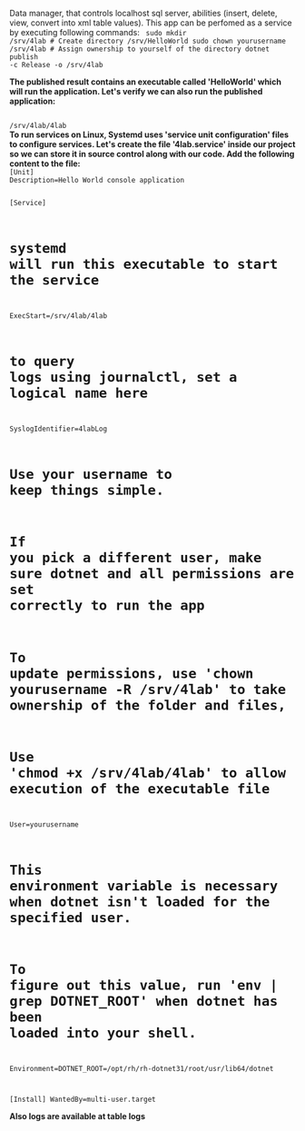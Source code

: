 Data manager, that controls localhost sql server, abilities (insert, delete, view, convert into xml table values). This app can be perfomed as a service by executing following commands:
<code>
sudo mkdir /srv/4lab # Create directory /srv/HelloWorld
sudo chown yourusername /srv/4lab # Assign ownership to yourself of the directory
dotnet publish -c Release -o /srv/4lab
</code>

<b>The published result contains an executable called 'HelloWorld' which will run the application. Let's verify we can also run the published application:</b>

<code>
/srv/4lab/4lab
</code>

<b>
To run services on Linux, Systemd uses 'service unit configuration' files to configure services.
Let's create the file '4lab.service' inside our project so we can store it in source control along with our code. Add the following content to the file:
</b>

<code>
[Unit]
Description=Hello World console application

[Service]

# systemd will run this executable to start the service

ExecStart=/srv/4lab/4lab

# to query logs using journalctl, set a logical name here

SyslogIdentifier=4labLog

# Use your username to keep things simple.

# If you pick a different user, make sure dotnet and all permissions are set correctly to run the app

# To update permissions, use 'chown yourusername -R /srv/4lab' to take ownership of the folder and files,

# Use 'chmod +x /srv/4lab/4lab' to allow execution of the executable file

User=yourusername

# This environment variable is necessary when dotnet isn't loaded for the specified user.

# To figure out this value, run 'env | grep DOTNET_ROOT' when dotnet has been loaded into your shell.

Environment=DOTNET_ROOT=/opt/rh/rh-dotnet31/root/usr/lib64/dotnet

[Install]
WantedBy=multi-user.target
</code>

<b>
Also logs are available at table logs
</b>
